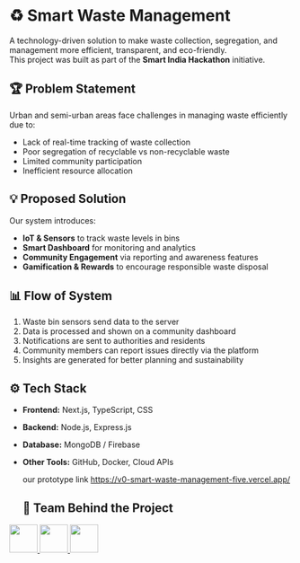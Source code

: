# ♻️ Smart Waste Management

A technology-driven solution to make waste collection, segregation, and management more efficient, transparent, and eco-friendly.  
This project was built as part of the **Smart India Hackathon** initiative.



## 🏆 Problem Statement
Urban and semi-urban areas face challenges in managing waste efficiently due to:
- Lack of real-time tracking of waste collection
- Poor segregation of recyclable vs non-recyclable waste
- Limited community participation
- Inefficient resource allocation



## 💡 Proposed Solution
Our system introduces:
- **IoT & Sensors** to track waste levels in bins  
- **Smart Dashboard** for monitoring and analytics  
- **Community Engagement** via reporting and awareness features  
- **Gamification & Rewards** to encourage responsible waste disposal  



## 📊 Flow of System
1. Waste bin sensors send data to the server  
2. Data is processed and shown on a community dashboard  
3. Notifications are sent to authorities and residents  
4. Community members can report issues directly via the platform  
5. Insights are generated for better planning and sustainability  



## ⚙️ Tech Stack
- **Frontend:** Next.js, TypeScript, CSS  
- **Backend:** Node.js, Express.js  
- **Database:** MongoDB / Firebase  
- **Other Tools:** GitHub, Docker, Cloud APIs  


   our prototype link https://v0-smart-waste-management-five.vercel.app/


   ## 👥 Team Behind the Project
<a href="https://github.com/shreya281-tech">
  <img src="https://avatars.githubusercontent.com/shreya281-tech" width="50" height="50">
</a>
<a href="https://github.com/prathamnema33">
  <img src="https://avatars.githubusercontent.com/prathamnema33" width="50" height="50">
</a>
<a href="https://github.com/rishabhshahwal">
  <img src="https://avatars.githubusercontent.com/rishabhshahwal" width="50" height="50">
</a>

